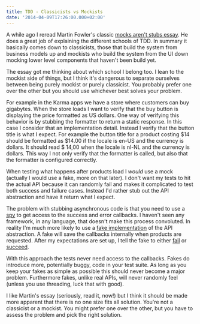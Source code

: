 ```yaml
---
title: TDD - Classicists vs Mockists
date: '2014-04-09T17:26:00.000+02:00'
---
```


A while ago I reread Martin Fowler's classic [mocks aren't stubs essay][]. He does a great job of explaining the different schools of TDD. In summary it basically comes down to classicists, those that build the system from business models up and mockists who build the system from the UI down mocking lower level components that haven't been build yet.

[mocks aren't stubs essay]: http://martinfowler.com/articles/mocksArentStubs.html

The essay got me thinking about which school I belong too. I lean to the mockist side of things, but I think it's dangerous to separate ourselves between being purely mockist or purely classicist. You probably prefer one over the other but you should use whichever best solves your problem.

For example in the Karma apps we have a store where customers can buy gigabytes. When the store loads I want to verify that the buy button is displaying the price formatted as US dollars. One way of verifying this behavior is by stubbing the formatter to return a static response. In this case I consider that an implementation detail. Instead I verify that the button title is what I expect. For example the button title for a product costing $14 should be formatted as $14.00 if the locale is en-US and the currency is dollars. It should read $ 14,00 when the locale is nl-NL and the currency is dollars. This way I not only verify that the formatter is called, but also that the formatter is configured correctly.

When testing what happens after products load I _would_ use a mock (actually I would use a fake, more on that later). I don't want my tests to hit the actual API because it can randomly fail and makes it complicated to test both success and failure cases. Instead I'd rather stub out the API abstraction and have it return what I expect.

The problem with stubbing asynchronous code is that you need to use a [spy](https://github.com/jonreid/OCMockito#capturing-arguments-for-further-assertions) to get access to the success and error callbacks. I haven't seen any framework, in any language, that doesn't make this process convoluted. In reality I'm much more likely to use a [fake implementation](https://github.com/klaaspieter/APIClient/blob/master/Specs/APITestHTTPClient.m#L39) of the API abstraction. A fake will save the callbacks internally when products are requested. After my expectations are set up, I tell the fake to either [fail](https://github.com/klaaspieter/APIClient/blob/master/Specs/APITestHTTPClient.m#L101) or [succeed](https://github.com/klaaspieter/APIClient/blob/master/Specs/APITestHTTPClient.m#L77).

With this approach the tests never need access to the callbacks. Fakes do introduce more, potentially buggy, code in your test suite. As long as you keep your fakes as simple as possible this should never become a major problem. Furthermore fakes, unlike real APIs, will never randomly feel (unless you use threading, luck that with good).	

I like Martin's essay (seriously, read it, now!) but I think it should be made more apparent that there is no one size fits all solution. You're not a classicist or a mockist. You might prefer one over the other, but you have to assess the problem and pick the right solution.
